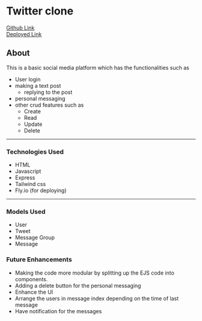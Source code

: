 # Twitter clone 
[Github Link](https://github.com/Bharatchandran/twitter-clone) <br/>
[Deployed Link](https://green-dew-9911.fly.dev/)
## About
This is a basic social media platform which has the functionalities such as 
- User login
- making a text post
    - replying to the post
- personal messaging 
- other crud features such as 
    - Create 
    - Read 
    - Update
    - Delete
--- 
### Technologies Used
- HTML
- Javascript 
- Express
- Tailwind css 
- Fly.io (for deploying)

---
### Models Used 
- User
- Tweet 
- Message Group
- Message

### Future Enhancements
- Making the code more modular by splitting up the EJS code into components.
- Adding a delete button for the personal messaging 
- Enhance the UI
- Arrange the users in message index depending on the time of last message
- Have notification for the messages


